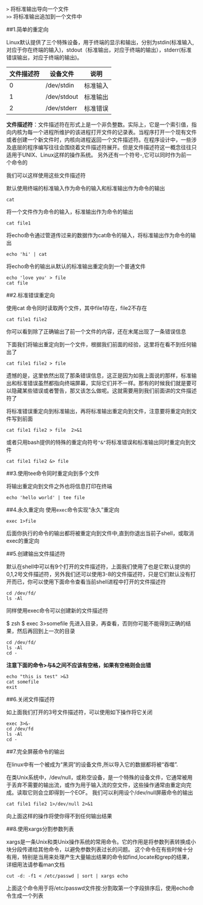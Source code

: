 `>`	将标准输出导向一个文件    
`>>`	将标准输出追加到一个文件中    

##1.简单的重定向

Linux默认提供了三个特殊设备，用于终端的显示和输出，分别为stdin(标准输入,对应于你在终端的输入)，stdout（标准输出，对应于终端的输出），stderr(标准错误输出，对应于终端的输出)。

文件描述符|	设备文件 |	说明
-----| -----------|---
0	|	/dev/stdin	 |	标准输入
1	|	/dev/stdout |	标准输出
2	|	/dev/stderr |	标准错误

**文件描述符**：文件描述符在形式上是一个非负整数。实际上，它是一个索引值，指向内核为每一个进程所维护的该进程打开文件的记录表。当程序打开一个现有文件或者创建一个新文件时，内核向进程返回一个文件描述符。在程序设计中，一些涉及底层的程序编写往往会围绕着文件描述符展开。但是文件描述符这一概念往往只适用于UNIX、Linux这样的操作系统。
另外还有一个符号-,它可以同时作为前一个命令的

我们可以这样使用这些文件描述符

默认使用终端的标准输入作为命令的输入和标准输出作为命令的输出

    cat 
将一个文件作为命令的输入，标准输出作为命令的输出

    cat file1
将echo命令通过管道传过来的数据作为cat命令的输入，将标准输出作为命令的输出

    echo 'hi' | cat
将echo命令的输出从默认的标准输出重定向到一个普通文件

    echo 'love you' > file
    cat file
##2.标准错误重定向

使用cat 命令同时读取两个文件，其中file1存在，file2不存在

    cat file1 file2
你可以看到除了正确输出了前一个文件的内容，还在末尾出现了一条错误信息

下面我们将输出重定向到一个文件，根据我们前面的经验，这里将在看不到任何输出了

    cat file1 file2 > file


遗憾的是，这里依然出现了那条错误信息，这正是因为如我上面说的那样，标准输出和标准错误虽然都指向终端屏幕，实际它们并不一样。那有的时候我们就是要可以隐藏某些错误或者警告，那又该怎么做呢。这就需要用到我们前面讲的文件描述符了

将标准错误重定向到标准输出，再将标准输出重定向到文件，注意要将重定向到文件写到前面

    cat file1 file2 > file  2>&1
或者只用bash提供的特殊的重定向符号`"&"`将标准错误和标准输出同时重定向到文件

    cat file1 file2 &> file
##3.使用tee命令同时重定向到多个文件

将输出重定向到文件之外也将信息打印在终端

    echo 'hello world' | tee file

##4.永久重定向
使用`exec`命令实现“永久”重定向    

    exec 1>file
后面你执行的命令的输出都将被重定向到文件中,直到你退出当前子shell，或取消exec的重定向

##5.创建输出文件描述符

默认在shell中可以有9个打开的文件描述符，上面我们使用了也是它默认提供的0,1,2号文件描述符，另外我们还可以使用3-8的文件描述符，只是它们默认没有打开而已，你可以使用下面命令查看当前shell进程中打开的文件描述符

    cd /dev/fd/
    ls -Al
同样使用exec命令可以创建新的文件描述符

$ zsh
$ exec 3>somefile
先进入目录，再查看，否则你可能不能得到正确的结果，然后再回到上一次的目录

    cd /dev/fd/
    ls -Al
    cd -
**注意下面的命令>与&之间不应该有空格，如果有空格则会出错**

    echo "this is test" >&3
    cat somefile
    exit


##6.关闭文件描述符

如上面我们打开的3号文件描述符，可以使用如下操作将它关闭

    exec 3>&-
    cd /dev/fd
    ls -Al
    cd -
##7.完全屏蔽命令的输出

在linux中有一个被成为“黑洞”的设备文件,所以导入它的数据都将被“吞噬”.

在类Unix系统中，/dev/null，或称空设备，是一个特殊的设备文件，它通常被用于丢弃不需要的输出流，或作为用于输入流的空文件，这些操作通常由重定向完成。读取它则会立即得到一个EOF。
我们可以利用设个/dev/null屏蔽命令的输出

    cat file1 file2 1>/dev/null 2>&1
向上面这样的操作将使你得不到任何输出结果

##8.使用xargs分割参数列表

xargs是一条Unix和类Unix操作系统的常用命令。它的作用是将参数列表转换成小块分段传递给其他命令，以避免参数列表过长的问题。
这个命令在有些时候十分有用，特别是当用来处理产生大量输出结果的命令如find,locate和grep的结果，详细用法请参看man文档

    cut -d: -f1 < /etc/passwd | sort | xargs echo
上面这个命令用于将/etc/passwd文件按:分割取第一个字段排序后，使用echo命令生成一个列表